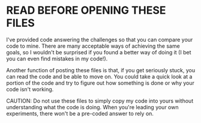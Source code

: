 # READ BEFORE OPENING THESE FILES

I've provided code answering the challenges so that you can compare your code to mine. There are many acceptable ways of achieving the same goals, so I wouldn't be surprised if you found a better way of doing it (I bet you can even find mistakes in my code!). 

Another function of posting these files is that, if you get seriously stuck, you can read the code and be able to move on. You could take a quick look at a portion of the code and try to figure out how something is done or why your code isn't working.

CAUTION: Do not use these files to simply copy my code into yours without understanding what the code is doing. When you're leading your own experiments, there won't be a pre-coded answer to rely on. 
